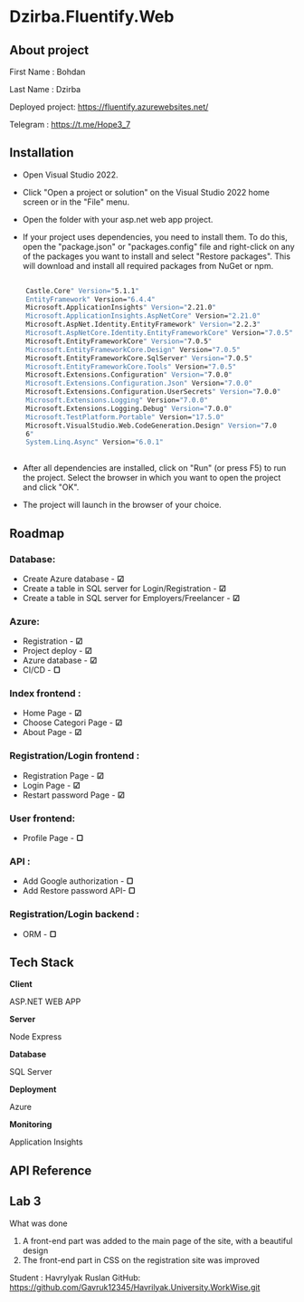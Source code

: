 
# Dzirba.Fluentify.Web




## About project 

First Name : Bohdan

Last Name : Dzirba

Deployed project: https://fluentify.azurewebsites.net/

Telegram : https://t.me/Hope3_7



## Installation

- Open Visual Studio 2022.

- Click "Open a project or solution" on the Visual Studio 2022 home screen or in the "File" menu.

- Open the folder with your asp.net web app project.

- If your project uses dependencies, you need to install them. To do this, open the "package.json" or "packages.config" file and right-click on any of the packages you want to install and select "Restore packages". This will download and install all required packages from NuGet or npm.

```bash
   
    Castle.Core" Version="5.1.1" 
    EntityFramework" Version="6.4.4" 
    Microsoft.ApplicationInsights" Version="2.21.0" 
    Microsoft.ApplicationInsights.AspNetCore" Version="2.21.0" 
    Microsoft.AspNet.Identity.EntityFramework" Version="2.2.3"
    Microsoft.AspNetCore.Identity.EntityFrameworkCore" Version="7.0.5" 
    Microsoft.EntityFrameworkCore" Version="7.0.5" 
    Microsoft.EntityFrameworkCore.Design" Version="7.0.5"
    Microsoft.EntityFrameworkCore.SqlServer" Version="7.0.5" 
    Microsoft.EntityFrameworkCore.Tools" Version="7.0.5"
    Microsoft.Extensions.Configuration" Version="7.0.0" 
    Microsoft.Extensions.Configuration.Json" Version="7.0.0" 
    Microsoft.Extensions.Configuration.UserSecrets" Version="7.0.0"
    Microsoft.Extensions.Logging" Version="7.0.0" 
    Microsoft.Extensions.Logging.Debug" Version="7.0.0" 
    Microsoft.TestPlatform.Portable" Version="17.5.0" 
    Microsoft.VisualStudio.Web.CodeGeneration.Design" Version="7.0
    6" 
    System.Linq.Async" Version="6.0.1" 
 
```

- After all dependencies are installed, click on "Run" (or press F5) to run the project. Select the browser in which you want to open the project and click "OK".

- The project will launch in the browser of your choice.
    
## Roadmap

### Database:

* Create Azure database - **☑**
* Create a table in SQL server for Login/Registration - **☑**
* Create a table in SQL server for Employers/Freelancer - **☑**


### Azure:

* Registration - **☑**
* Project deploy - **☑**
* Azure database - **☑**
* CI/CD - **▢**


### Index frontend :
* Home Page - **☑**
* Choose Categori Page - **☑** 
* About Page - **☑**

### Registration/Login frontend :

* Registration Page - **☑**
* Login Page  - **☑**
* Restart password Page - **☑**

### User frontend:

* Profile Page - **▢**

### API :

* Add Google authorization - **▢**
* Add Restore password API- **▢**

### Registration/Login backend :

* ORM - **▢**

## Tech Stack

**Client**

ASP.NET WEB APP

**Server**

Node
Express

**Database**

SQL Server

**Deployment**

Azure

**Monitoring**

Application Insights


## API Reference

## Lab 3 
What was done
1. A front-end part was added to the main page of the site, with a beautiful design
2. The front-end part in CSS on the registration site was improved

Student : Havrylyak Ruslan
GitHub: https://github.com/Gavruk12345/Havrilyak.University.WorkWise.git



